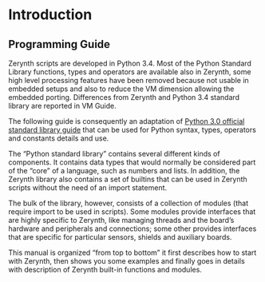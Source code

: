 # Introduction


## Programming Guide

Zerynth scripts are developed in Python 3.4. Most of the Python Standard Library functions, types and operators are available also in Zerynth, some high level processing features have been removed because not usable in embedded setups and also to reduce the VM dimension allowing the embedded porting. Differences from Zerynth and Python 3.4 standard library are reported in VM Guide.

The following guide is consequently an adaptation of [Python 3.0 official standard library guide](https://docs.python.org/3/library/index.html) that can be used for Python syntax, types, operators and constants details and use.

The “Python standard library” contains several different kinds of components. It contains data types that would normally be considered part of the “core” of a language, such as numbers and lists.  In addition, the Zerynth library also contains a set of builtins that can be used in Zerynth scripts without the need of an import statement.

The bulk of the library, however, consists of a collection of modules (that require import to be used in scripts). Some modules provide interfaces that are highly specific to Zerynth, like managing threads and the board’s hardware and peripherals and connections; some other provides interfaces that are specific for particular sensors, shields and auxiliary boards.

This manual is organized “from top to bottom” it first describes how to start with Zerynth, then shows you some examples and finally goes in details with description of Zerynth built-in functions and  modules.


